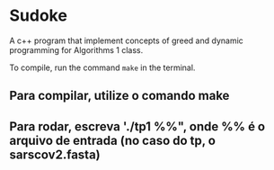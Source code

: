 # Sudoke
A c++ program that implement concepts of greed and dynamic programming for Algorithms 1 class.

To compile, run the command `make` in the terminal.

## Para compilar, utilize o comando make

## Para rodar, escreva './tp1 %%", onde %% é o arquivo de entrada (no caso do tp, o sarscov2.fasta)